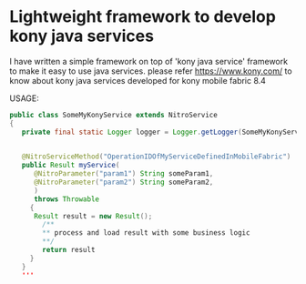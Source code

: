 # Lightweight framework to develop kony java services

I have written a simple framework on top of 'kony java service' framework to make it easy to use java services.
please refer https://www.kony.com/ to know about kony java services developed for kony mobile fabric 8.4


USAGE: 

```java
public class SomeMyKonyService extends NitroService
{
   private final static Logger logger = Logger.getLogger(SomeMyKonyService.class);
 

   @NitroServiceMethod("OperationIDOfMyServiceDefinedInMobileFabric")
   public Result myService(
      @NitroParameter("param1") String someParam1,
      @NitroParameter("param2") String someParam2,
      ) 
      throws Throwable
     {
      Result result = new Result();
        /**
        ** process and load result with some business logic
        **/
        return result
     }
   }
   '''
 
